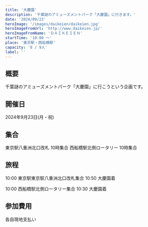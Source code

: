 ```yaml
---
title: '大慶園'
description: '千葉謎のアミューズメントパーク「大慶園」に行きます。'
date: '2024/09/23'
heroImage: '/images/daikeien/daikeien.jpg'
heroImageFromUrl: 'http://www.daikeien.jp/'
heroImageFromName: 'ＤＡＩＫＥＩＥＮ'
startTime: '10:00 〜'
place: '東京駅・西船橋駅'
capacity: '8 / 9人'
label: ''
---
```


## 概要

千葉謎のアミューズメントパーク「大慶園」に行こうという企画です。

## 開催日

2024年9月23日(月・祝)

## 集合

東京駅八重洲北口改札 10時集合
西船橋駅北側ロータリー 10時集合

## 旅程

10:00 東京駅東京駅八重洲北口改札集合
10:50 大慶園着

10:00 西船橋駅北側ロータリー集合
10:30 大慶園着


## 参加費用

各自現地支払い
